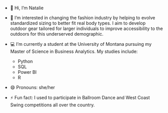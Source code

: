 - 👋 Hi, I’m Natalie
  
- 👀 I’m interested in changing the fashion industry by helping to evolve standardized sizing to better fit real body types.
      I aim to develop outdoor gear tailored for larger individuals to improve accessibility to the outdoors for this underserved demographic.
  
- 💻  I’m currently a student at the University of Montana pursuing my Master of Science in Business Analytics. My studies include:
     - Python
     - SQL
     - Power BI
     - R
- 😄 Pronouns: she/her
- ⚡ Fun fact: I used to participate in Ballroom Dance and West Coast Swing competitions all over the country. 
<!---
nparrent/nparrent is a ✨ special ✨ repository because its `README.md` (this file) appears on your GitHub profile.
You can click the Preview link to take a look at your changes.
--->
